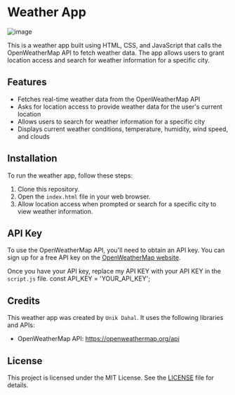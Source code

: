# Weather App

![image](https://github.com/unikdahal/Weather-App/assets/61407386/4e5f8791-c3d5-4557-94fa-52f2dd44aa0d)


This is a weather app built using HTML, CSS, and JavaScript that calls the OpenWeatherMap API to fetch weather data. The app allows users to grant location access and search for weather information for a specific city.



## Features

- Fetches real-time weather data from the OpenWeatherMap API
- Asks for location access to provide weather data for the user's current location
- Allows users to search for weather information for a specific city
- Displays current weather conditions, temperature, humidity, wind speed, and clouds

## Installation

To run the weather app, follow these steps:

1. Clone this repository.
2. Open the `index.html` file in your web browser.
3. Allow location access when prompted or search for a specific city to view weather information.

## API Key

To use the OpenWeatherMap API, you'll need to obtain an API key. You can sign up for a free API key on the [OpenWeatherMap website](https://openweathermap.org/api).

Once you have your API key, replace my API KEY with your API KEY in the `script.js` file.
const API_KEY = 'YOUR_API_KEY';

## Credits

This weather app was created by `Unik Dahal`. It uses the following libraries and APIs:

- OpenWeatherMap API: https://openweathermap.org/api

## License

This project is licensed under the MIT License. See the [LICENSE](LICENSE) file for details.
